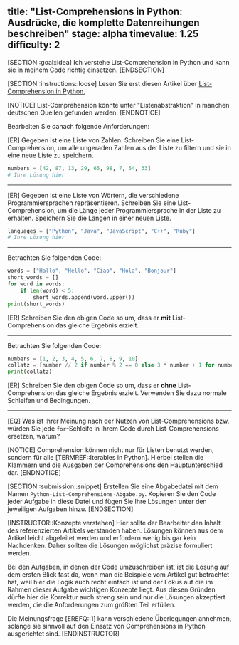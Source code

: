 title: "List-Comprehensions in Python: Ausdrücke, die komplette Datenreihungen beschreiben"
stage: alpha
timevalue: 1.25
difficulty: 2
---

[SECTION::goal::idea]
Ich verstehe List-Comprehension in Python und kann sie in meinem Code richtig einsetzen.
[ENDSECTION]

[SECTION::instructions::loose]
Lesen Sie erst diesen Artikel über
[List-Comprehension in Python.](https://www.programiz.com/python-programming/list-comprehension)


[NOTICE]
List-Comprehension könnte unter "Listenabstraktion" in manchen deutschen Quellen gefunden werden.
[ENDNOTICE]

Bearbeiten Sie danach folgende Anforderungen:

[ER] Gegeben ist eine Liste von Zahlen. Schreiben Sie eine List-Comprehension,
um alle ungeraden Zahlen aus der Liste zu filtern und sie in eine neue Liste zu speichern.

```python
numbers = [42, 87, 13, 29, 65, 98, 7, 54, 33]
# Ihre Lösung hier
```

---

[ER] Gegeben ist eine Liste von Wörtern, die verschiedene Programmiersprachen repräsentieren.
Schreiben Sie eine List-Comprehension,
um die Länge jeder Programmiersprache in der Liste zu erhalten.
Speichern Sie die Längen in einer neuen Liste.

```python
languages = ["Python", "Java", "JavaScript", "C++", "Ruby"]
# Ihre Lösung hier
```

---

Betrachten Sie folgenden Code:

```python
words = ["Hallo", "Hello", "Ciao", "Hola", "Bonjour"]
short_words = []
for word in words:
    if len(word) < 5:
        short_words.append(word.upper())
print(short_words)
```
[ER] Schreiben Sie den obigen Code so um,
dass er **mit** List-Comprehension das gleiche Ergebnis erzielt.

---

Betrachten Sie folgenden Code:

```python
numbers = [1, 2, 3, 4, 5, 6, 7, 8, 9, 10]
collatz = [number // 2 if number % 2 == 0 else 3 * number + 1 for number in numbers]
print(collatz)
```
[ER] Schreiben Sie den obigen Code so um,
dass er **ohne** List-Comprehension das gleiche Ergebnis erzielt.
Verwenden Sie dazu normale Schleifen und Bedingungen.

---

[EQ] Was ist Ihrer Meinung nach der Nutzen von List-Comprehensions bzw.
würden Sie jede `for`-Schleife in Ihrem Code durch List-Comprehensions ersetzen, warum?

[NOTICE]
Comprehension können nicht nur für Listen benutzt werden,
sondern für alle [TERMREF::Iterables in Python].
Hierbei stellen die Klammern und die Ausgaben der Comprehensions den Hauptunterschied dar. 
[ENDNOTICE]

[SECTION::submission::snippet]
Erstellen Sie eine Abgabedatei mit dem Namen `Python-List-Comprehensions-Abgabe.py`.
Kopieren Sie den Code jeder Aufgabe in diese Datei und
fügen Sie Ihre Lösungen unter den jeweiligen Aufgaben hinzu.
[ENDSECTION]

[INSTRUCTOR::Konzepte verstehen]
Hier sollte der Bearbeiter den Inhalt des referenzierten Artikels verstanden haben.
Lösungen können aus dem Artikel leicht abgeleitet werden und erfordern wenig bis gar kein Nachdenken.
Daher sollten die Lösungen möglichst präzise formuliert werden.

Bei den Aufgaben, in denen der Code umzuschreiben ist, ist die Lösung auf dem ersten Blick fast da,
wenn man die Beispiele vom Artikel gut betrachtet hat, weil hier die Logik auch recht einfach ist
und der Fokus auf die im Rahmen dieser Aufgabe wichtigen Konzepte liegt.
Aus diesen Gründen dürfte hier die Korrektur auch streng sein und nur die Lösungen akzeptiert werden,
die die Anforderungen zum größten Teil erfüllen. 

Die Meinungsfrage [EREFQ::1] kann verschiedene Überlegungen annehmen,
solange sie sinnvoll auf den Einsatz von Comprehensions in Python ausgerichtet sind. 
[ENDINSTRUCTOR]